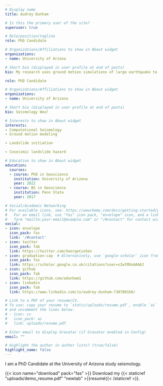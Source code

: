 ```yaml
---
# Display name
title: Audrey Dunham

# Is this the primary user of the site?
superuser: true

# Role/position/tagline
role: PhD Candidate

# Organizations/Affiliations to show in About widget
organizations:
- name: University of Ariona

# Short bio (displayed in user profile at end of posts)
bio: My research uses ground motion simulations of large earthquake to better understand the interactions between landsliding and topographic amplification

role: PhD Candidate

# Organizations/Affiliations to show in About widget
organizations:
- name: University of Arizona

# Short bio (displayed in user profile at end of posts)
bio: Seismology Woo!

# Interests to show in About widget
interests:
- Computational Seismology
- Ground motion modeling

- Landslide initiation

- Coseismic landslide hazard

# Education to show in About widget
education:
  courses:
  - course: PhD in Geoscience
    institution: University of Arizona
    year: 2022
  - course: BS in Geoscience
    institution: Penn State
    year: 2017

# Social/Academic Networking
# For available icons, see: https://wowchemy.com/docs/getting-started/page-builder/#icons
#   For an email link, use "fas" icon pack, "envelope" icon, and a link in the
#   form "mailto:your-email@example.com" or "/#contact" for contact widget.
social:
- icon: envelope
  icon_pack: fas
  link: '/#contact'
- icon: twitter
  icon_pack: fab
  link: https://twitter.com/GeorgeCushen
- icon: graduation-cap  # Alternatively, use `google-scholar` icon from `ai` icon pack
  icon_pack: fas
  link: https://scholar.google.co.uk/citations?user=sIwtMXoAAAAJ
- icon: github
  icon_pack: fab
  link: https://github.com/adunham1
- icon: linkedin
  icon_pack: fab
  link: https://www.linkedin.com/in/audrey-dunham-7307001b0/

# Link to a PDF of your resume/CV.
# To use: copy your resume to `static/uploads/resume.pdf`, enable `ai` icons in `params.toml`, 
# and uncomment the lines below.
# - icon: cv
#   icon_pack: ai
#   link: uploads/resume.pdf

# Enter email to display Gravatar (if Gravatar enabled in Config)
email: ""

# Highlight the author in author lists? (true/false)
highlight_name: false
---
```


I am a PhD Candidate at the University of Arizona study seismology.

{{< icon name="download" pack="fas" >}} Download my {{< staticref "uploads/demo_resume.pdf" "newtab" >}}resumé{{< /staticref >}}.
